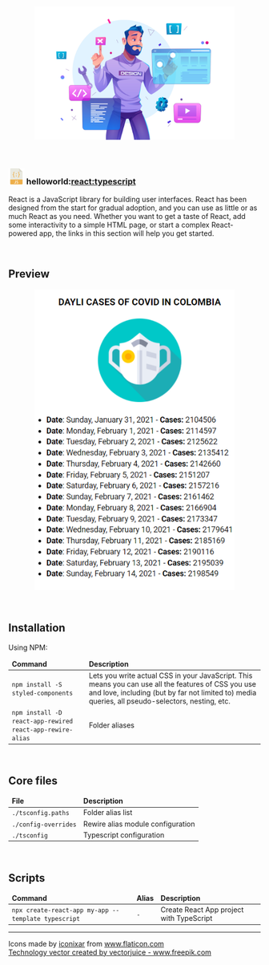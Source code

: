 <main>

  <section>
    <article>
      <p align="center"> 
        <img alt="Tech" src="theme/assets/img/tech.jpg" title="Tech" width="400" />      
      </p>
    </article>
  </section>

  <br />

  <section>
    <article>
      <h1>
        <img src="theme/assets/img/javascript.png" alt="Javascript" title="Javascript" /> 
        helloworld:<a href="https://es.reactjs.org/" rel="external" title="Webpack">react:typescript</a>
      </h1>
      <p>
        React is a JavaScript library for building user interfaces. React has been designed from the start for gradual adoption, and you can use as little or as much React as you need. Whether you want to get a taste of React, add some interactivity to a simple HTML page, or start a complex React-powered app, the links in this section will help you get started.
      </p>
    </article>
  </section>

  <br />

  <section>
    <article>
      <h2>Preview</h2> 
      <p align="center"> 
        <img alt="Theme preview" src="theme/assets/img/theme-preview.png" title="Theme preview" width="400" />      
      </p>
    </article>
  </section>
  
  <br />

  <section>
    <article>
      <h2>Installation</h2> 
      <p>Using NPM:</p>
      <table>
        <thead>
          <tr>
            <td><strong>Command</strong></td>
            <td><strong>Description</strong></td>
          </tr>
        </thead>
        <tbody>
          <tr>
            <td><code>npm install -S styled-components</code></td>
            <td>Lets you write actual CSS in your JavaScript. This means you can use all the features of CSS you use and love, including (but by far not limited to) media queries, all pseudo-selectors, nesting, etc.</td>
          </tr>
          <tr>
            <td><code>npm install -D react-app-rewired react-app-rewire-alias</code></td>
            <td>Folder aliases</td>
          </tr>     
        </tbody>
      </table>      
    </article>
  </section>

  <br />

  <section>
    <article>
      <h2>Core files</h2> 
      <table>
        <thead>
          <tr>
            <td><strong>File</strong></td>
            <td><strong>Description</strong></td>
          </tr>
        </thead>
        <tbody>
          <tr>
            <td><code>./tsconfig.paths</code></td>
            <td>Folder alias list</td>
          </tr>    
          <tr>
            <td><code>./config-overrides</code></td>
            <td>Rewire alias module configuration</td>
          </tr>     
          <tr>
            <td><code>./tsconfig</code></td>
            <td>Typescript configuration</td>
          </tr>  
        </tbody>
      </table> 
    </article>
  </section>

  <br />

  <section>
    <article>
      <h2>Scripts</h2>
      <table>
        <thead>
          <tr>
            <td><strong>Command</strong></td>
            <td><strong>Alias</strong></td>
            <td><strong>Description</strong></td>
          </tr>
        </thead>
        <tbody>
          <tr>
            <td><code>npx create-react-app my-app --template typescript</code></td>
            <td><code>-</code></td>
            <td>Create React App project with TypeScript</code>
          </tr>
        </tbody>
      </table>
    </article>
  </section>

  <hr />

  <section>
    <article>
      <p>
        Icons made by <a href="https://www.flaticon.com/authors/iconixar" title="iconixar">iconixar</a> from <a href="https://www.flaticon.com/" title="Flaticon">www.flaticon.com</a>
        <br />
        <a href='https://www.freepik.com/vectors/technology'>Technology vector created by vectorjuice - www.freepik.com</a>
      </p>      
    </article>
  </section>

  </main>
